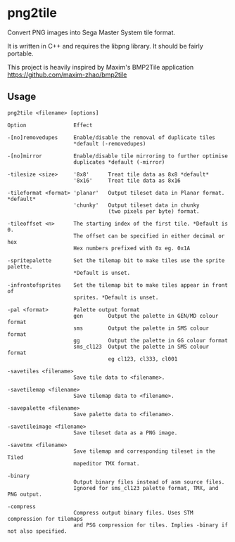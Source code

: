 # png2tile
Convert PNG images into Sega Master System tile format.

It is written in C++ and requires the libpng library. It should be fairly portable.

This project is heavily inspired by Maxim's BMP2Tile application https://github.com/maxim-zhao/bmp2tile

## Usage


    png2tile <filename> [options]
    
    Option               Effect
    
    -[no]removedupes     Enable/disable the removal of duplicate tiles
                         *default (-removedupes)
    
    -[no]mirror          Enable/disable tile mirroring to further optimise
                         duplicates *default (-mirror)
    
    -tilesize <size>     '8x8'      Treat tile data as 8x8 *default*
                         '8x16'     Treat tile data as 8x16
    
    -tileformat <format> 'planar'   Output tileset data in Planar format. *default* 
                         'chunky'   Output tileset data in chunky
                                    (two pixels per byte) format. 
    
    -tileoffset <n>      The starting index of the first tile. *Default is 0.
                         The offset can be specified in either decimal or hex
                         Hex numbers prefixed with 0x eg. 0x1A
    
    -spritepalette       Set the tilemap bit to make tiles use the sprite palette.
                         *Default is unset.
    
    -infrontofsprites    Set the tilemap bit to make tiles appear in front of
                         sprites. *Default is unset.
    
    -pal <format>        Palette output format
                         gen        Output the palette in GEN/MD colour format
                         sms        Output the palette in SMS colour format
                         gg         Output the palette in GG colour format
                         sms_cl123  Output the palette in SMS colour format
                                    eg cl123, cl333, cl001
    
    -savetiles <filename>
                         Save tile data to <filename>.
    
    -savetilemap <filename>
                         Save tilemap data to <filename>. 
    
    -savepalette <filename>
                         Save palette data to <filename>.
    
    -savetileimage <filename>
                         Save tileset data as a PNG image.
    
    -savetmx <filename>
                         Save tilemap and corresponding tileset in the Tiled
                         mapeditor TMX format.
    
    -binary
                         Output binary files instead of asm source files.
                         Ignored for sms_cl123 palette format, TMX, and PNG output.

    -compress
                         Compress output binary files. Uses STM compression for tilemaps
                         and PSG compression for tiles. Implies -binary if not also specified.


